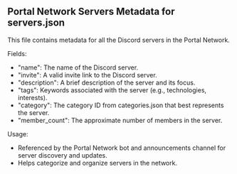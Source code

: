Portal Network Servers Metadata for servers.json
 --------------------------------
 This file contains metadata for all the Discord servers in the Portal Network.
 
 Fields:
 - "name": The name of the Discord server.
 - "invite": A valid invite link to the Discord server.
 - "description": A brief description of the server and its focus.
 - "tags": Keywords associated with the server (e.g., technologies, interests).
 - "category": The category ID from categories.json that best represents the server.
 - "member_count": The approximate number of members in the server.
 
 Usage:
 - Referenced by the Portal Network bot and announcements channel for server discovery and updates.
 - Helps categorize and organize servers in the network.
  